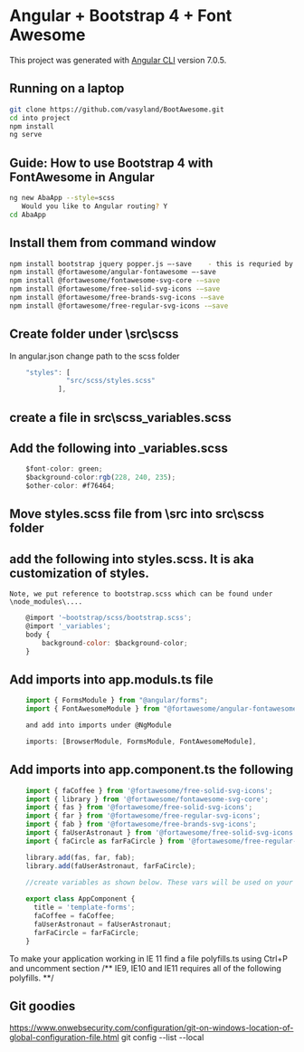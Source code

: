 # Angular + Bootstrap 4 + Font Awesome

This project was generated with [Angular CLI](https://github.com/angular/angular-cli) version 7.0.5.

## Running on a laptop
```bash
git clone https://github.com/vasyland/BootAwesome.git
cd into project
npm install
ng serve
```


## Guide: How to use Bootstrap 4 with FontAwesome in Angular
```bash
ng new AbaApp --style=scss
   Would you like to Angular routing? Y
cd AbaApp
```

## Install them from command window
```bash
npm install bootstrap jquery popper.js –-save    - this is requried by Boootstrap
npm install @fortawesome/angular-fontawesome –-save
npm install @fortawesome/fontawesome-svg-core -–save
npm install @fortawesome/free-solid-svg-icons -–save
npm install @fortawesome/free-brands-svg-icons -–save
npm install @fortawesome/free-regular-svg-icons -–save
```

## Create folder under \src\scss

   In angular.json change path to the scss folder
```javascript
	"styles": [
              "src/scss/styles.scss"
            ],
```
## create a file in src\scss\_variables.scss

## Add the following into _variables.scss 
```javascript
	$font-color: green;  
	$background-color:rgb(228, 240, 235); 
	$other-color: #f76464;
```

## Move styles.scss file from \src into src\scss folder

## add the following into styles.scss. It is aka customization of styles.

    Note, we put reference to bootstrap.scss which can be found under \node_modules\....
```javascript
	@import '~bootstrap/scss/bootstrap.scss';
	@import '_variables';
	body {
		background-color: $background-color;
	}
```

## Add imports into app.moduls.ts file
```javascript
	import { FormsModule } from "@angular/forms";
	import { FontAwesomeModule } from "@fortawesome/angular-fontawesome";

    and add into imports under @NgModule

    imports: [BrowserModule, FormsModule, FontAwesomeModule],
```
	

## Add imports into app.component.ts the following
```javascript
	import { faCoffee } from '@fortawesome/free-solid-svg-icons';
	import { library } from '@fortawesome/fontawesome-svg-core';
	import { fas } from '@fortawesome/free-solid-svg-icons';
	import { far } from '@fortawesome/free-regular-svg-icons';
	import { fab } from '@fortawesome/free-brands-svg-icons';
	import { faUserAstronaut } from '@fortawesome/free-solid-svg-icons';
	import { faCircle as farFaCircle } from '@fortawesome/free-regular-svg-icons';

	library.add(fas, far, fab);
	library.add(faUserAstronaut, farFaCircle);
	
	//create variables as shown below. These vars will be used on your form.

	export class AppComponent {
	  title = 'template-forms';
	  faCoffee = faCoffee;
  	  faUserAstronaut = faUserAstronaut;
      farFaCircle = farFaCircle;
	}
```	
    
To make your application working in IE 11 find a file polyfills.ts using Ctrl+P
and uncomment section /** IE9, IE10 and IE11 requires all of the following polyfills. **/

## Git goodies
https://www.onwebsecurity.com/configuration/git-on-windows-location-of-global-configuration-file.html
git config --list --local

    

